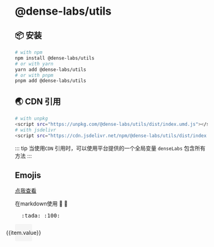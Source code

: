 <!-- <script setup>
import tags from './tags.vue'
</script>
## 🏷️ 标签
<ClientOnly>
  <tags :className="'type-it1'" :values="['支持Vue3']" />
  <tags :className="'type-it2'" :tagNameList="['浏览器']" :values="['支持任意运行在浏览器的JS语言']" :speed="100" />
  <tags :className="'type-it3'" :tagNameList="['Node']" :values="['支持NodeJs']" />
</ClientOnly>
 -->
# @dense-labs/utils
## 📦 安装
```bash
# with npm
npm install @dense-labs/utils
# or with yarn
yarn add @dense-labs/utils
# or with pnpm
pnpm add @dense-labs/utils
```
## 🌏 CDN 引用
```bash
# with unpkg
<script src="https://unpkg.com/@dense-labs/utils/dist/index.umd.js"></script>
# with jsdelivr
<script src="https://cdn.jsdelivr.net/npm/@dense-labs/utils/dist/index.umd.js"></script>
```
::: tip
当使用`CDN` 引用时，可以使用平台提供的一个全局变量 `denseLabs` 包含所有方法
:::


## Emojis 
[点我查看](https://github.com/markdown-it/markdown-it-emoji/blob/master/lib/data/full.json)

在markdown使用 :tada: :100:
<pre>
  :tada: :100:
</pre>

<script setup>
import { ref } from 'vue'
import emo from '../shared/full-emoji'
const emojiData = () => {
  const list = []
  for (let key in emo) {
    list.push({name: key, value: emo[key]})
  }
  return list
}
const emojis = ref(emojiData())
</script>

<ClientOnly>
  <div class="emoji-wrap">
    <div class="em" v-for="(item, index) in emojis" :title="item.name">
      {{item.value}}
    </div>
  </div>
</ClientOnly>

<style scoped>
.emoji-wrap {
  display: flex;
  flex-wrap: wrap;
  align-items: center;
   gap: 10px;
}
.em {
  width: 45px;
  height: 45px;
  cursor: pointer;
  display: flex;
  align-items: center;
  justify-content: center;
  background: rgba(60, 60, 67, 0.04);
  border-radius: 4px;
  transition: all .2s;
}
.em:hover {
  background: rgba(60, 60, 67, 0.15);
  transform: scale(2);
}
</style>